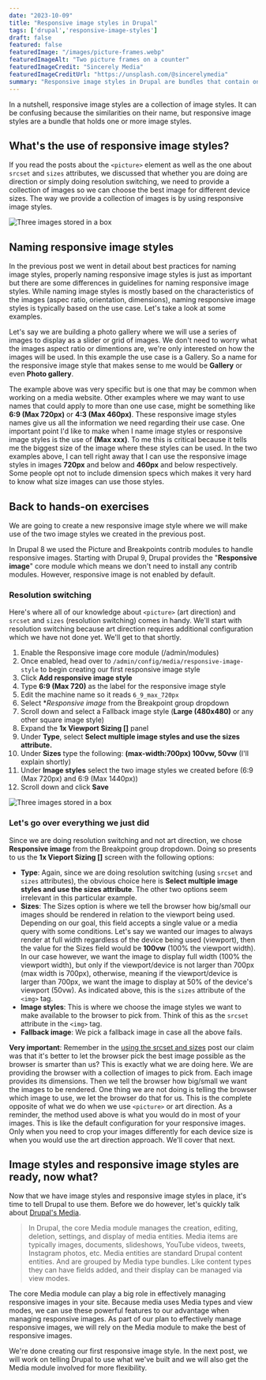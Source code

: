 ```yaml
---
date: "2023-10-09"
title: "Responsive image styles in Drupal"
tags: ['drupal','responsive-image-styles']
draft: false
featured: false
featuredImage: "/images/picture-frames.webp"
featuredImageAlt: "Two picture frames on a counter"
featuredImageCredit: "Sincerely Media"
featuredImageCreditUrl: "https://unsplash.com/@sincerelymedia"
summary: "Responsive image styles in Drupal are bundles that contain one or more image styles."
---
```

In a nutshell, responsive image styles are a collection of image styles.  It can be confusing because the similarities on their name, but responsive image styles are a bundle that holds one or more image styles.

## What's the use of responsive image styles?

If you read the posts about the `<picture>` element as well as the one about `srcset` and `sizes` attributes, we discussed that whether you are doing are direction or simply doing resolution switching, we need to provide a collection of images so we can choose the best image for different device sizes. The way we provide a collection of images is by using responsive image styles.

<div class="body-image image__narrow image__centered">

<img src="/images/responsive-image-styles.webp" alt="Three images stored in a box">

</div>

## Naming responsive image styles

In the previous post we went in detail about best practices for naming image styles, properly naming responsive image styles is just as important but there are some differences in guidelines for naming responsive image styles.  While naming image styles is mostly based on the characteristics of the images (aspec ratio, orientation, dimensions), naming responsive image styles is typically based on the use case.  Let's take a look at some examples.

Let's say we are building a photo gallery where we will use a series of images to display as a slider or grid of images. We don't need to worry what the images aspect ratio or dimentions are, we're only interested on how the images will be used.  In this example the use case is a Gallery.  So a name for the responsive image style that makes sense to me would be **Gallery** or even **Photo gallery**.

The example above was very specific but is one that may be common when working on a media website.  Other examples where we may want to use names that could apply to more than one use case, might be something like **6:9 (Max 720px)** or **4:3 (Max 460px)**. These responsive image styles names give us all the information we need regarding their use case.  One important point I'd like to make when I name image styles or responsive image styles is the use of **(Max xxx)**.  To me this is critical because it tells me the biggest size of the image where these styles can be used.  In the two examples above, I can tell right away that I can use the responsive image styles in images **720px** and below and **460px** and below respectively.  Some people opt not to include dimension specs which makes it very hard to know what size images can use those styles.

## Back to hands-on exercises

We are going to create a new responsive image style where we will make use of the two image styles we created in the previous post.

In Drupal 8 we used the Picture and Breakpoints contrib modules to handle responsive images.  Starting with Drupal 9, Drupal provides the "**Responsive image**" core module which means we don't need to install any contrib modules. However, responsive image is not enabled by default.

### Resolution switching

Here's where all of our knowledge about `<picture>` (art direction) and `srcset` and `sizes` (resolution switching) comes in handy.  We'll start with resolution switching because art direction requires additional configuration which we have not done yet.  We'll get to that shortly.

1. Enable the Responsive image core module (/admin/modules)
1. Once enabled, head over to `/admin/config/media/responsive-image-style` to begin creating our first responsive image style
1. Click **Add responsive image style**
1. Type **6:9 (Max 720)** as the label for the responsive image style
1. Edit the machine name so it reads `6_9_max_720px`
1. Select **Responsive image* from the Breakpoint group dropdown
1. Scroll down and select a Fallback image style (**Large (480x480)** or any other square image style)
1. Expand the **1x Viewport Sizing []** panel
1. Under **Type**, select **Select multiple image styles and use the sizes attribute.**
1. Under **Sizes** type the following: **(max-width:700px) 100vw, 50vw** (I'll explain shortly)
1. Under **Image styles** select the two image styles we created before (6:9 (Max 720px) and 6:9 (Max 1440px))
1. Scroll down and click **Save**

<div class="body-image image__centered">

<img src="/images/responsive-image-style-screenshot.webp" alt="Three images stored in a box">

</div>

### Let's go over everything we just did

Since we are doing resolution switching and not art direction, we chose **Responsive image** from the Breakpoint group dropdown.  Doing so presents to us the **1x Vieport Sizing []** screen with the following options:

- **Type**: Again, since we are doing resolution switching (using `srcset` and `sizes` attributes), the obvious choice here is **Select multiple image styles and use the sizes attribute**.  The other two options seem irrelevant in this particular example.
- **Sizes**: The Sizes option is where we tell the browser how big/small our images should be rendered in relation to the viewport being used.  Depending on our goal, this field accepts a single value or a media query with some conditions.  Let's say we wanted our images to always render at full width regardless of the device being used (viewport), then the value for the Sizes field would be **100vw** (100% the viewport width).  In our case however, we want the image to display full width (100% the viewport width), but only if the viewport/device is not larger than 700px (max width is 700px), otherwise, meaning if the viewport/device is larger than 700px, we want the image to display at 50% of the device's viewport (50vw). As indicated above, this is the `sizes` attribute of the `<img>` tag.
- **Image styles**: This is where we choose the image styles we want to make available to the browser to pick from.  Think of this as the `srcset` attribute in the `<img>` tag.
- **Fallback image**: We pick a fallback image in case all the above fails.

**Very important**: Remember in the [using the srcset and sizes](#) post our claim was that it's better to let the browser pick the best image possible as the browser is smarter than us?  This is exactly what we are doing here.  We are providing the browser with a collection of images to pick from.  Each image provides its dimensions. Then we tell the browser how big/small we want the images to be rendered.  One thing we are not doing is telling the browser which image to use, we let the browser do that for us.  This is the complete opposite of what we do when we use `<picture>` or art direction.  As a reminder, the method used above is what you would do in most of your images.  This is like the default configuration for your responsive images.  Only when you need to crop your images differently for each device size is when you would use the art direction approach.  We'll cover that next.


## Image styles and responsive image styles are ready, now what?

Now that we have image styles and responsive image styles in place, it's time to tell Drupal to use them.  Before we do however, let's quickly talk about [Drupal's Media](https://www.drupal.org/docs/8/core/modules/media/overview).

<blockquote>
In Drupal, the core Media module manages the creation, editing, deletion, settings, and display of media entities. Media items are typically images, documents, slideshows, YouTube videos, tweets, Instagram photos, etc. Media entities are standard Drupal content entities. And are grouped by Media type bundles. Like content types they can have fields added, and their display can be managed via view modes.
</blockquote>

The core Media module can play a big role in effectively managing responsive images in your site.  Because media uses Media types and view modes, we can use these powerful features to our advantage when managing responsive images.  As part of our plan to effectively manage responsive images, we will rely on the Media module to make the best of responsive images.

We're done creating our first responsive image style.  In the next post, we will work on telling Drupal to use what we've built and we will also get the Media module involved for more flexibility.
